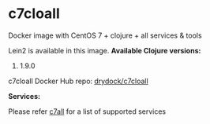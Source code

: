 # c7cloall

Docker image with CentOS 7 + clojure + all services &amp; tools

Lein2 is available in this image.
**Available Clojure versions:**

1. 1.9.0

c7cloall Docker Hub repo: [drydock/c7cloall](https://hub.docker.com/r/drydock/c7cloall/)
  
**Services:**

Please refer [c7all](https://github.com/dry-dock/c7all) for a list of supported services
